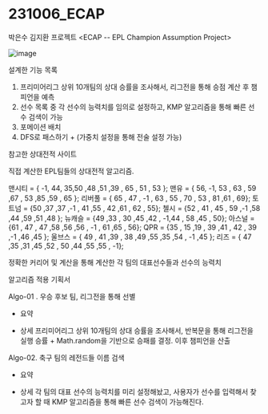 # 231006_ECAP
박은수 김지환 프로젝트
<ECAP -- EPL Champion Assumption Project>

 ![image](https://github.com/KimJihwan98/231006_ECAP/assets/81845773/0c34b63a-36f1-4d45-91a3-6dae5a51870d)

설계한 기능 목록
1.	프리미어리그 상위 10개팀의 상대 승률을 조사해서, 리그전을 통해 승점 계산 후 챔피언을 예측
2.	선수 목록 중 각 선수의 능력치를 임의로 설정하고, KMP 알고리즘을 통해 빠른 선수 검색이 가능
3.	포메이션 배치
4.	DFS로 패스하기 + (가중치 설정을 통해 전술 설정 가능)

참고한 상대전적 사이트

직접 계산한 EPL팀들의 상대전적 알고리즘.

맨시티 = { -1, 44, 35,50 ,48 ,51 ,39 , 65 , 51 , 53 };
맨유 = { 56, -1, 53 , 63 , 59 ,67 , 53 ,85 ,59 , 65 };
리버풀 = { 65 , 47 , -1 , 63 , 55 , 70 , 53 , 81 ,61 , 69};
토트넘 = {50 ,37 ,37 ,-1 , 41 ,55 , 42 ,61 , 62 , 55};
첼시 = {52 , 41 , 45 , 59 ,-1 ,58 ,44 ,59 ,51 ,48 };
뉴캐슬 = {49 ,33 , 30 ,45 ,42 , -1,44 , 58 ,45 , 50};
아스널 = {61 , 47 , 47 ,58 ,56 ,56 , -1 , 61 ,65 , 56};
QPR = {35 , 15 ,19 , 39 ,41 , 42 , 39 ,-1 ,46 ,45 };
울브스 = { 49 , 41 ,39 , 38 ,49 ,55 ,35 ,54 , -1 ,45 };
리즈 = { 47 ,35 ,31 ,45 ,52 , 50 ,44 ,55 ,55 , -1};

정확한 커리어 및 계산을 통해 계산한 각 팀의 대표선수들과 선수의 능력치
 

알고리즘 적용 기획서



Algo-01 . 우승 후보 팀, 리그전을 통해 선별
-	요약

-	상세
프리미어리그 상위 10개팀의 상대 승률을 조사해서, 반복문을 통해 리그전을 실행
승률 + Math.random을 기반으로 승패를 결정. 이후 챔피언을 산출

Algo-02. 축구 팀의 레전드들 이름 검색
-	요약

-	상세
각 팀의 대표 선수의 능력치를 미리 설정해놨고, 사용자가 선수를 입력해서 찾고자 할 때 KMP 알고리즘을 통해 빠른 선수 검색이 가능해진다.
